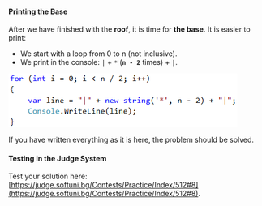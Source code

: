 #### Printing the Base

After we have finished with the **roof**, it is time for **the base**. It is easier to print:
* We start with a loop from 0 to n (not inclusive).
* We print in the console: `|` + `*` (**`n - 2`** times) + `|`.

![](/assets/chapter-6-images/09.House-08.png)

If you have written everything as it is here, the problem should be solved.

#### Testing in the Judge System

Test your solution here: [https://judge.softuni.bg/Contests/Practice/Index/512#8](https://judge.softuni.bg/Contests/Practice/Index/512#8).
